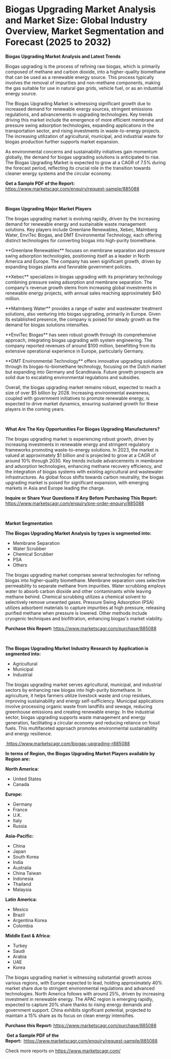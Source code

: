 <p><h1>Biogas Upgrading Market Analysis and Market Size: Global Industry Overview, Market Segmentation and Forecast (2025 to 2032)</h1></p><p><strong>Biogas Upgrading Market Analysis and Latest Trends</strong></p>
<p><p>Biogas upgrading is the process of refining raw biogas, which is primarily composed of methane and carbon dioxide, into a higher-quality biomethane that can be used as a renewable energy source. This process typically involves the removal of impurities and non-methane components, making the gas suitable for use in natural gas grids, vehicle fuel, or as an industrial energy source. </p><p>The Biogas Upgrading Market is witnessing significant growth due to increased demand for renewable energy sources, stringent emissions regulations, and advancements in upgrading technologies. Key trends driving this market include the emergence of more efficient membrane and pressure swing adsorption technologies, expanding applications in the transportation sector, and rising investments in waste-to-energy projects. The increasing utilization of agricultural, municipal, and industrial waste for biogas production further supports market expansion. </p><p>As environmental concerns and sustainability initiatives gain momentum globally, the demand for biogas upgrading solutions is anticipated to rise. The Biogas Upgrading Market is expected to grow at a CAGR of 7.5% during the forecast period, reflecting its crucial role in the transition towards cleaner energy systems and the circular economy.</p></p>
<p><strong>Get a Sample PDF of the Report:&nbsp;</strong> <a href="https://www.marketscagr.com/enquiry/request-sample/885088?utm_campaign=2942&utm_medium=2&utm_source=Github&utm_content=ia&utm_term=10042025&utm_id=biogas-upgrading">https://www.marketscagr.com/enquiry/request-sample/885088</a></p>
<p>&nbsp;</p>
<p><strong>Biogas Upgrading Major Market Players</strong></p>
<p><p>The biogas upgrading market is evolving rapidly, driven by the increasing demand for renewable energy and sustainable waste management solutions. Key players include Greenlane Renewables, Xebec, Malmberg Water, EnviTec Biogas, and DMT Environmental Technology, each offering distinct technologies for converting biogas into high-purity biomethane.</p><p>**Greenlane Renewables** focuses on membrane separation and pressure swing adsorption technologies, positioning itself as a leader in North America and Europe. The company has seen significant growth, driven by expanding biogas plants and favorable government policies.</p><p>**Xebec** specializes in biogas upgrading with its proprietary technology combining pressure swing adsorption and membrane separation. The company's revenue growth stems from increasing global investments in renewable energy projects, with annual sales reaching approximately $40 million. </p><p>**Malmberg Water** provides a range of water and wastewater treatment solutions, also venturing into biogas upgrading, primarily in Europe. Given its established presence, the company is poised for steady growth as the demand for biogas solutions intensifies.</p><p>**EnviTec Biogas** has seen robust growth through its comprehensive approach, integrating biogas upgrading with system engineering. The company reported revenues of around $100 million, benefitting from its extensive operational experience in Europe, particularly Germany.</p><p>**DMT Environmental Technology** offers innovative upgrading solutions through its biogas-to-biomethane technology, focusing on the Dutch market but expanding into Germany and Scandinavia. Future growth prospects are solid due to escalating environmental regulations and subsidies.</p><p>Overall, the biogas upgrading market remains robust, expected to reach a size of over $5 billion by 2028. Increasing environmental awareness, coupled with government initiatives to promote renewable energy, is expected to drive market dynamics, ensuring sustained growth for these players in the coming years.</p></p>
<p>&nbsp;</p>
<p><strong>What Are The Key Opportunities For Biogas Upgrading Manufacturers?</strong></p>
<p><p>The biogas upgrading market is experiencing robust growth, driven by increasing investments in renewable energy and stringent regulatory frameworks promoting waste-to-energy solutions. In 2023, the market is valued at approximately $1 billion and is projected to grow at a CAGR of around 10% through 2030. Key trends include advancements in membrane and adsorption technologies, enhancing methane recovery efficiency, and the integration of biogas systems with existing agricultural and wastewater infrastructures. As global focus shifts towards carbon neutrality, the biogas upgrading market is poised for significant expansion, with emerging markets in Asia and Europe leading the charge.</p></p>
<p><strong>Inquire or Share Your Questions If Any Before Purchasing This Report:</strong> <a href="https://www.marketscagr.com/enquiry/pre-order-enquiry/885088?utm_campaign=2942&utm_medium=2&utm_source=Github&utm_content=ia&utm_term=10042025&utm_id=biogas-upgrading">https://www.marketscagr.com/enquiry/pre-order-enquiry/885088</a></p>
<p>&nbsp;</p>
<p><strong>Market Segmentation</strong></p>
<p><strong>The Biogas Upgrading Market Analysis by types is segmented into:</strong></p>
<p><ul><li>Membrane Separation</li><li>Water Scrubber</li><li>Chemical Scrubber</li><li>PSA</li><li>Others</li></ul></p>
<p><p>The biogas upgrading market comprises several technologies for refining biogas into higher-quality biomethane. Membrane separation uses selective permeability to separate methane from impurities. Water scrubbing employs water to absorb carbon dioxide and other contaminants while leaving methane behind. Chemical scrubbing utilizes a chemical solvent to selectively remove unwanted gases. Pressure Swing Adsorption (PSA) utilizes adsorbent materials to capture impurities at high pressure, releasing purified methane when pressure is lowered. Other methods include cryogenic techniques and biofiltration, enhancing biogas's market viability.</p></p>
<p><strong>Purchase this Report:&nbsp;</strong><a href="https://www.marketscagr.com/purchase/885088?utm_campaign=2942&utm_medium=2&utm_source=Github&utm_content=ia&utm_term=10042025&utm_id=biogas-upgrading">https://www.marketscagr.com/purchase/885088</a></p>
<p>&nbsp;</p>
<p><strong>The Biogas Upgrading Market Industry Research by Application is segmented into:</strong></p>
<p><ul><li>Agricultural</li><li>Municipal</li><li>Industrial</li></ul></p>
<p><p>The biogas upgrading market serves agricultural, municipal, and industrial sectors by enhancing raw biogas into high-purity biomethane. In agriculture, it helps farmers utilize livestock waste and crop residues, improving sustainability and energy self-sufficiency. Municipal applications involve processing organic waste from landfills and sewage, reducing greenhouse emissions and creating renewable energy. In the industrial sector, biogas upgrading supports waste management and energy generation, facilitating a circular economy and reducing reliance on fossil fuels. This multifaceted approach promotes environmental sustainability and energy resilience.</p></p>
<p><a href="https://www.marketscagr.com/biogas-upgrading-r885088?utm_campaign=2942&utm_medium=2&utm_source=Github&utm_content=ia&utm_term=10042025&utm_id=biogas-upgrading">&nbsp;https://www.marketscagr.com/biogas-upgrading-r885088</a></p>
<p><strong>In terms of Region, the Biogas Upgrading Market Players available by Region are:</strong></p>
<p>
    <p> <strong> North America: </strong>
        <ul>
            <li>United States</li>
            <li>Canada</li>
        </ul>
        </p> 
    <p> <strong> Europe: </strong>
        <ul>
            <li>Germany</li>
            <li>France</li>
            <li>U.K.</li>
            <li>Italy</li>
            <li>Russia</li>
        </ul>
        </p> 
    <p> <strong> Asia-Pacific: </strong>
        <ul>
            <li>China</li>
            <li>Japan</li>
            <li>South Korea</li>
            <li>India</li>
            <li>Australia</li>
            <li>China Taiwan</li>
            <li>Indonesia</li>
            <li>Thailand</li>
            <li>Malaysia</li>
        </ul>
        </p> 
    <p> <strong> Latin America: </strong>
        <ul>
            <li>Mexico</li>
            <li>Brazil</li>
            <li>Argentina Korea</li>
            <li>Colombia</li>
        </ul>
        </p> 
    <p> <strong> Middle East & Africa: </strong>
        <ul>
            <li>Turkey</li>
            <li>Saudi</li>
            <li>Arabia</li>
            <li>UAE</li>
            <li>Korea</li>
        </ul>
    </p>
    </p>
<p><p>The biogas upgrading market is witnessing substantial growth across various regions, with Europe expected to lead, holding approximately 40% market share due to stringent environmental regulations and advanced technologies. North America follows with around 25%, driven by increasing investment in renewable energy. The APAC region is emerging rapidly, expected to capture 20% share thanks to rising energy demands and government support. China exhibits significant potential, projected to maintain a 15% share as its focus on clean energy intensifies.</p></p>
<p><strong>Purchase this Report: </strong><a href="https://www.marketscagr.com/purchase/885088?utm_campaign=2942&utm_medium=2&utm_source=Github&utm_content=ia&utm_term=10042025&utm_id=biogas-upgrading">https://www.marketscagr.com/purchase/885088</a></p>
<p>&nbsp;<strong>Get a Sample PDF of the Report:&nbsp;&nbsp;</strong><a href="https://www.marketscagr.com/enquiry/request-sample/885088?utm_campaign=2942&utm_medium=2&utm_source=Github&utm_content=ia&utm_term=10042025&utm_id=biogas-upgrading">https://www.marketscagr.com/enquiry/request-sample/885088</a></p>
<p><strong></strong></p>
<p>Check more reports on <a href="https://www.marketscagr.com/?utm_campaign=2942&utm_medium=2&utm_source=Github&utm_content=ia&utm_term=10042025&utm_id=biogas-upgrading">https://www.marketscagr.com/</a></p>